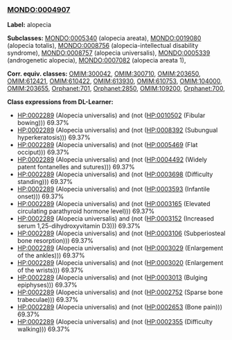 
### [MONDO:0004907](http://purl.obolibrary.org/obo/MONDO_0004907)
**Label:** alopecia

**Subclasses:** [MONDO:0005340](http://purl.obolibrary.org/obo/MONDO_0005340) (alopecia areata), [MONDO:0019080](http://purl.obolibrary.org/obo/MONDO_0019080) (alopecia totalis), [MONDO:0008756](http://purl.obolibrary.org/obo/MONDO_0008756) (alopecia-intellectual disability syndrome), [MONDO:0008757](http://purl.obolibrary.org/obo/MONDO_0008757) (alopecia universalis), [MONDO:0005339](http://purl.obolibrary.org/obo/MONDO_0005339) (androgenetic alopecia), [MONDO:0007082](http://purl.obolibrary.org/obo/MONDO_0007082) (alopecia areata 1), 

**Corr. equiv. classes:** [OMIM:300042](http://purl.obolibrary.org/obo/OMIM_300042), [OMIM:300710](http://purl.obolibrary.org/obo/OMIM_300710), [OMIM:203650](http://purl.obolibrary.org/obo/OMIM_203650), [OMIM:612421](http://purl.obolibrary.org/obo/OMIM_612421), [OMIM:610422](http://purl.obolibrary.org/obo/OMIM_610422), [OMIM:613930](http://purl.obolibrary.org/obo/OMIM_613930), [OMIM:610753](http://purl.obolibrary.org/obo/OMIM_610753), [OMIM:104000](http://purl.obolibrary.org/obo/OMIM_104000), [OMIM:203655](http://purl.obolibrary.org/obo/OMIM_203655), [Orphanet:701](http://www.orpha.net/ORDO/Orphanet_701), [Orphanet:2850](http://www.orpha.net/ORDO/Orphanet_2850), [OMIM:109200](http://purl.obolibrary.org/obo/OMIM_109200), [Orphanet:700](http://www.orpha.net/ORDO/Orphanet_700), 

**Class expressions from DL-Learner:**

- [HP:0002289](http://purl.obolibrary.org/obo/HP_0002289) (Alopecia universalis) and (not ([HP:0010502](http://purl.obolibrary.org/obo/HP_0010502) (Fibular bowing))) 69.37%
- [HP:0002289](http://purl.obolibrary.org/obo/HP_0002289) (Alopecia universalis) and (not ([HP:0008392](http://purl.obolibrary.org/obo/HP_0008392) (Subungual hyperkeratosis))) 69.37%
- [HP:0002289](http://purl.obolibrary.org/obo/HP_0002289) (Alopecia universalis) and (not ([HP:0005469](http://purl.obolibrary.org/obo/HP_0005469) (Flat occiput))) 69.37%
- [HP:0002289](http://purl.obolibrary.org/obo/HP_0002289) (Alopecia universalis) and (not ([HP:0004492](http://purl.obolibrary.org/obo/HP_0004492) (Widely patent fontanelles and sutures))) 69.37%
- [HP:0002289](http://purl.obolibrary.org/obo/HP_0002289) (Alopecia universalis) and (not ([HP:0003698](http://purl.obolibrary.org/obo/HP_0003698) (Difficulty standing))) 69.37%
- [HP:0002289](http://purl.obolibrary.org/obo/HP_0002289) (Alopecia universalis) and (not ([HP:0003593](http://purl.obolibrary.org/obo/HP_0003593) (Infantile onset))) 69.37%
- [HP:0002289](http://purl.obolibrary.org/obo/HP_0002289) (Alopecia universalis) and (not ([HP:0003165](http://purl.obolibrary.org/obo/HP_0003165) (Elevated circulating parathyroid hormone level))) 69.37%
- [HP:0002289](http://purl.obolibrary.org/obo/HP_0002289) (Alopecia universalis) and (not ([HP:0003152](http://purl.obolibrary.org/obo/HP_0003152) (Increased serum 1,25-dihydroxyvitamin D3))) 69.37%
- [HP:0002289](http://purl.obolibrary.org/obo/HP_0002289) (Alopecia universalis) and (not ([HP:0003106](http://purl.obolibrary.org/obo/HP_0003106) (Subperiosteal bone resorption))) 69.37%
- [HP:0002289](http://purl.obolibrary.org/obo/HP_0002289) (Alopecia universalis) and (not ([HP:0003029](http://purl.obolibrary.org/obo/HP_0003029) (Enlargement of the ankles))) 69.37%
- [HP:0002289](http://purl.obolibrary.org/obo/HP_0002289) (Alopecia universalis) and (not ([HP:0003020](http://purl.obolibrary.org/obo/HP_0003020) (Enlargement of the wrists))) 69.37%
- [HP:0002289](http://purl.obolibrary.org/obo/HP_0002289) (Alopecia universalis) and (not ([HP:0003013](http://purl.obolibrary.org/obo/HP_0003013) (Bulging epiphyses))) 69.37%
- [HP:0002289](http://purl.obolibrary.org/obo/HP_0002289) (Alopecia universalis) and (not ([HP:0002752](http://purl.obolibrary.org/obo/HP_0002752) (Sparse bone trabeculae))) 69.37%
- [HP:0002289](http://purl.obolibrary.org/obo/HP_0002289) (Alopecia universalis) and (not ([HP:0002653](http://purl.obolibrary.org/obo/HP_0002653) (Bone pain))) 69.37%
- [HP:0002289](http://purl.obolibrary.org/obo/HP_0002289) (Alopecia universalis) and (not ([HP:0002355](http://purl.obolibrary.org/obo/HP_0002355) (Difficulty walking))) 69.37%


